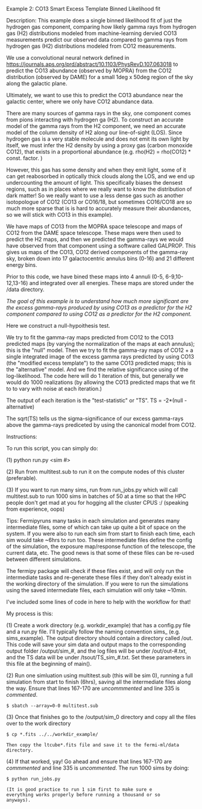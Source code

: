 Example 2:
CO13 Smart Excess Template Binned Likelihood fit

Description:
This example does a single binned likelihood fit of just the hydrogen gas component, comparing how likely
gamma rays from hydrogen gas (H2) distributions modeled from machine-learning dervied CO13 measurements predict 
our observed data compared to gamma rays from hydrogen gas (H2) distributions modeled from CO12 measurements. 

We use a convolutional neural network defined in https://journals.aps.org/prd/abstract/10.1103/PhysRevD.107.063018
to predict the CO13 abundance (observed by MOPRA) from the CO12 distribution (observed by DAME) for a small
1deg x 50deg region of the sky along the galactic plane.

Ultimately, we want to use this to predict the CO13 abundance near the galactic center, where we only have 
CO12 abundance data.

There are many sources of gamma rays in the sky, one component comes from pions interacting with hydrogen 
ga (H2). To construct an accurate model of the gamma rays from the H2 component, we need an accurate model 
of the column density of H2 along our line-of-sight (LOS). Since hydrogen gas is a very stable molecule and 
does not emit its own light by itself, we must infer the H2 density by using a proxy gas (carbon monoxide 
CO12), that exists in a proportional abundance (e.g. rho(H2) = rho(CO12) * const. factor. )

However, this gas has some density and when they emit light, some of it can get reabosorbed in optically 
thick clouds along the LOS, and we end up undercounting the amount of light. This specifically biases the 
densest regions, such as in places where we really want to know the distribution of dark matter! So we 
really want to use a less dense gas such as another isotopologue of CO12 (CO13 or CO16/18, but sometimes 
CO16/CO18 are so much more sparse that is is hard to accurately measure their abundances, so we will stick 
with CO13 in this example).

We have maps of CO13 from the MOPRA space telescope and maps of CO12 from the DAME space telescope.
These maps were then used to predict the H2 maps, and then we predicted the gamma-rays we would have observed 
from that component using a software called GALPROP. This gives us maps of the CO13, CO12 derived components 
of the gamma-ray sky, broken down into 17 galactocentric annulus bins (0-16) and 21 different energy bins.

Prior to this code, we have bined these maps into 4 annuli (0-5, 6-9,10-12,13-16) and integrated over all 
energies. These maps are stored under the /data directory.

*The goal of this example is to understand how much more significant are the excess gamma-rays produced by using 
CO13 as a predictor for the H2 component compared to using CO12 as a predictor for the H2 component.*

Here we construct a null-hypoithesis test.

We try to fit the gamma-ray maps predicted from CO12 to the CO13 predicted maps (by varying the normalization of 
the maps at each annulus); this is the "null" model. Then we try to fit the gamma-ray maps of CO12 + a single 
integrated image of the excess gamma rays predicted by using CO13 (the "modified excess template") to the same CO13 
predicted maps; this is the "alternative" model. And we find the 
relative significance using of the log-likelihood. The code here will do 1 iteration of this, but generally we would 
do 1000 realizations (by allowing the CO13 predicted maps that we fit to to vary with noise at each iteration.)

The output of each iteration is the "test-statistic" or "TS". 
TS = -2*(null - alternative)

The sqrt(TS) tells us the sigma-significance of our excess gamma-rays above the gamma-rays prediceted by using 
the canonical model from CO12.

Instructions:

To run this script, you can simply do:

(1) python run.py <sim #>

(2) Run from multitest.sub to run it on the compute nodes of this cluster (preferable).

(3) If you want to run many sims, run from run_jobs.py which will call multitest.sub to run 1000 sims in batches 
    of 50 at a time so that the HPC people don't get mad at you for hogging all the cluster CPUS :/
    (speaking from experience, oops)

Tips:
Fermipyruns many tasks in each simulation and generates many intermediate files, some of which can take up quite
a bit of space on the system. If you were also to run each sim from start to finish each time, each sim would take 
~6hrs to run too. These intermediate files define the config of the simulation, the exposure map/response function
of the telescope, the current data, etc. The good news is that some of these files can be re-used between different 
simulations.

The fermipy package will check if these files exist, and will only run the intermediate tasks and re-generate these 
files if they don't already exist in the working directory of the simulation. If you were to run the simulations using 
the saved intermediate files, each simulation will only take ~10min.

I've included some lines of code in here to help with the workflow for that!

My process is this:

(1) Create a work directory (e.g. workdir_example) that has a config.py file and 
    a run.py file. I'll typically follow the naming convention sims_<workdir name> 
    (e.g. sims_example). The output directory should contain a directory called 
    /out. This code will save your sim data and output maps to the corresponding 
    output folder /output/sim_#, and the log files will be under /out/out-#.txt, 
    and the TS data will be under /tsout/TS_sim_#.txt. Set these parameters in 
    this file at the beginning of main().
    
(2) Run one simluation using multitest.sub (this will be sim 0), running a full
    simulation from start to finish (6hrs), saving all the intermediate files
    along the way. Ensure that lines 167-170 are *uncommmented* and line 335 is *commented*.
    
    $ sbatch --array=0-0 multitest.sub

(3) Once that finishes go to the /output/sim_0 directory and copy all the 
    files over to the work directory 
    
    $ cp *.fits ../../workdir_example/
    
    Then copy the ltcube*.fits file and save it to the fermi-ml/data directory.
    
(4) If that worked, yay! Go ahead and ensure that lines 167-170 are *commmented* and 
    line 335 is *uncommented*. The run 1000 sims by doing:
    
    $ python run_jobs.py
    
    (It is good practice to run 1 sim first to make sure e
    everything works properly before running a thousand or so
    anyways).